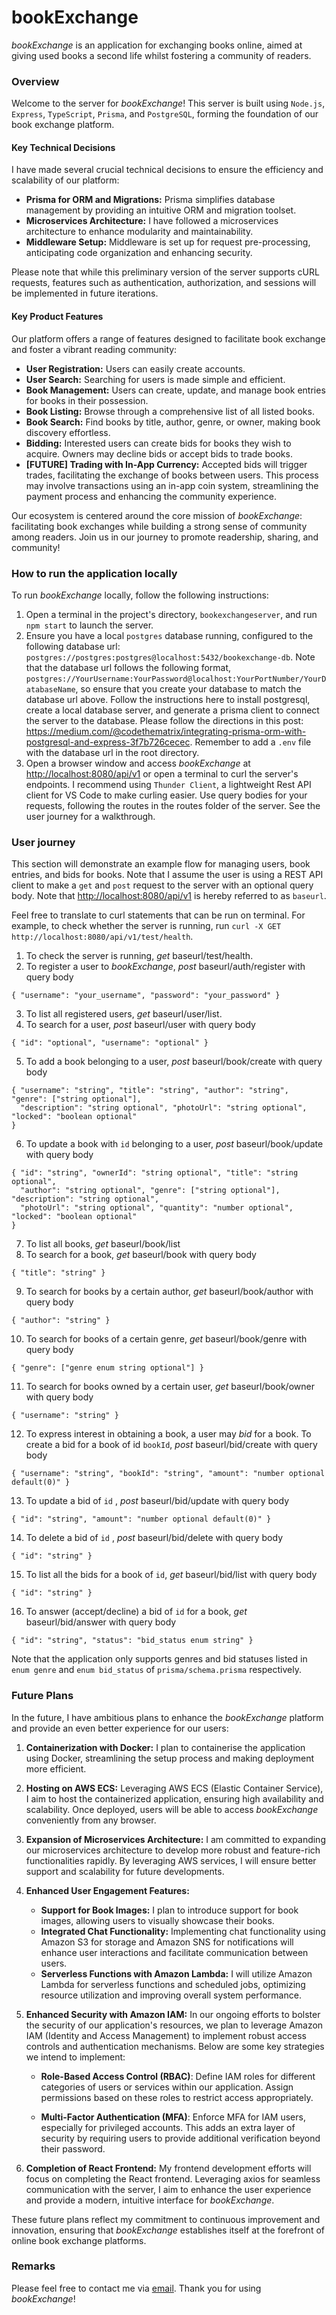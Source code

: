 # bookExchange

_bookExchange_ is an application for exchanging books online, aimed at giving used books a second life whilst fostering a community of readers.

### Overview

Welcome to the server for _bookExchange_! This server is built using `Node.js`, `Express`, `TypeScript`, `Prisma`, and `PostgreSQL`, forming the foundation of our book exchange platform.

#### Key Technical Decisions

I have made several crucial technical decisions to ensure the efficiency and scalability of our platform:

- **Prisma for ORM and Migrations:** Prisma simplifies database management by providing an intuitive ORM and migration toolset.
- **Microservices Architecture:** I have followed a microservices architecture to enhance modularity and maintainability.
- **Middleware Setup:** Middleware is set up for request pre-processing, anticipating code organization and enhancing security.

Please note that while this preliminary version of the server supports cURL requests, features such as authentication, authorization, and sessions will be implemented in future iterations.

#### Key Product Features

Our platform offers a range of features designed to facilitate book exchange and foster a vibrant reading community:

- **User Registration:** Users can easily create accounts.
- **User Search:** Searching for users is made simple and efficient.
- **Book Management:** Users can create, update, and manage book entries for books in their possession.
- **Book Listing:** Browse through a comprehensive list of all listed books.
- **Book Search:** Find books by title, author, genre, or owner, making book discovery effortless.
- **Bidding:** Interested users can create bids for books they wish to acquire. Owners may decline bids or accept bids to trade books.
- **[FUTURE] Trading with In-App Currency:** Accepted bids will trigger trades, facilitating the exchange of books between users. This process may involve transactions using an in-app coin system, streamlining the payment process and enhancing the community experience.

Our ecosystem is centered around the core mission of _bookExchange_: facilitating book exchanges while building a strong sense of community among readers. Join us in our journey to promote readership, sharing, and community!

### How to run the application locally

To run _bookExchange_ locally, follow the following instructions:

1. Open a terminal in the project's directory, `bookexchangeserver`, and run `npm start` to launch the server.
2. Ensure you have a local `postgres` database running, configured to the following database url: `postgres://postgres:postgres@localhost:5432/bookexchange-db`. Note that the database url follows the following format, `postgres://YourUsername:YourPassword@localhost:YourPortNumber/YourDatabaseName`, so ensure that you create your database to match the database url above. Follow the instructions here to install postgresql, create a local database server, and generate a prisma client to connect the server to the database. Please follow the directions in this post: <https://medium.com/@codethematrix/integrating-prisma-orm-with-postgresql-and-express-3f7b726cecec>. Remember to add a `.env` file with the database url in the root directory.
3. Open a browser window and access _bookExchange_ at <http://localhost:8080/api/v1> or open a terminal to curl the server's endpoints. I recommend using `Thunder Client`, a lightweight Rest API client for VS Code to make curling easier. Use query bodies for your requests, following the routes in the routes folder of the server. See the user journey for a walkthrough.

### User journey

This section will demonstrate an example flow for managing users, book entries, and bids for books. Note that I assume the user is using a REST API client to make a `get` and `post` request to the server with an optional query body. Note that <http://localhost:8080/api/v1> is hereby referred to as `baseurl`.

Feel free to translate to curl statements that can be run on terminal. For example, to check whether the server is running, run `curl -X GET http://localhost:8080/api/v1/test/health`.

1. To check the server is running, _get_ baseurl/test/health.
2. To register a user to _bookExchange_, _post_ baseurl/auth/register with query body

```
{ "username": "your_username", "password": "your_password" }
```

3. To list all registered users, _get_ baseurl/user/list.
4. To search for a user, _post_ baseurl/user with query body

```
{ "id": "optional", "username": "optional" }
```

5. To add a book belonging to a user, _post_ baseurl/book/create with query body

```
{ "username": "string", "title": "string", "author": "string", "genre": ["string optional"],
  "description": "string optional", "photoUrl": "string optional", "locked": "boolean optional"
}
```

6. To update a book with `id` belonging to a user, _post_ baseurl/book/update with query body

```
{ "id": "string", "ownerId": "string optional", "title": "string optional",
  "author": "string optional", "genre": ["string optional"], "description": "string optional",
  "photoUrl": "string optional", "quantity": "number optional", "locked": "boolean optional"
}
```

7. To list all books, _get_ baseurl/book/list
8. To search for a book, _get_ baseurl/book with query body

```
{ "title": "string" }
```

9. To search for books by a certain author, _get_ baseurl/book/author with query body

```
{ "author": "string" }
```

10. To search for books of a certain genre, _get_ baseurl/book/genre with query body

```
{ "genre": ["genre enum string optional"] }
```

11. To search for books owned by a certain user, _get_ baseurl/book/owner with query body

```
{ "username": "string" }
```

12. To express interest in obtaining a book, a user may _bid_ for a book. To create a bid for a book of id `bookId`, _post_ baseurl/bid/create with query body

```
{ "username": "string", "bookId": "string", "amount": "number optional default(0)" }
```

13. To update a bid of `id` , _post_ baseurl/bid/update with query body

```
{ "id": "string", "amount": "number optional default(0)" }
```

14. To delete a bid of `id` , _post_ baseurl/bid/delete with query body

```
{ "id": "string" }
```

15. To list all the bids for a book of `id`, _get_ baseurl/bid/list with query body

```
{ "id": "string" }
```

16. To answer \(accept/decline\) a bid of `id` for a book, _get_ baseurl/bid/answer with query body

```
{ "id": "string", "status": "bid_status enum string" }
```

Note that the application only supports genres and bid statuses listed in `enum genre` and `enum bid_status` of `prisma/schema.prisma` respectively.

### Future Plans

In the future, I have ambitious plans to enhance the _bookExchange_ platform and provide an even better experience for our users:

1. **Containerization with Docker:** I plan to containerise the application using Docker, streamlining the setup process and making deployment more efficient.

2. **Hosting on AWS ECS:** Leveraging AWS ECS (Elastic Container Service), I aim to host the containerized application, ensuring high availability and scalability. Once deployed, users will be able to access _bookExchange_ conveniently from any browser.

3. **Expansion of Microservices Architecture:** I am committed to expanding our microservices architecture to develop more robust and feature-rich functionalities rapidly. By leveraging AWS services, I will ensure better support and scalability for future developments.

4. **Enhanced User Engagement Features:**

   - **Support for Book Images:** I plan to introduce support for book images, allowing users to visually showcase their books.
   - **Integrated Chat Functionality:** Implementing chat functionality using Amazon S3 for storage and Amazon SNS for notifications will enhance user interactions and facilitate communication between users.
   - **Serverless Functions with Amazon Lambda:** I will utilize Amazon Lambda for serverless functions and scheduled jobs, optimizing resource utilization and improving overall system performance.

5. **Enhanced Security with Amazon IAM:** In our ongoing efforts to bolster the security of our application's resources, we plan to leverage Amazon IAM (Identity and Access Management) to implement robust access controls and authentication mechanisms. Below are some key strategies we intend to implement:

   - **Role-Based Access Control (RBAC)**: Define IAM roles for different categories of users or services within our application. Assign permissions based on these roles to restrict access appropriately.

   - **Multi-Factor Authentication (MFA)**: Enforce MFA for IAM users, especially for privileged accounts. This adds an extra layer of security by requiring users to provide additional verification beyond their password.

6. **Completion of React Frontend:** My frontend development efforts will focus on completing the React frontend. Leveraging axios for seamless communication with the server, I aim to enhance the user experience and provide a modern, intuitive interface for _bookExchange_.

These future plans reflect my commitment to continuous improvement and innovation, ensuring that _bookExchange_ establishes itself at the forefront of online book exchange platforms.

### Remarks

Please feel free to contact me via [email](mailto:ianmasilafst@gmail.com). Thank you for using _bookExchange_!
